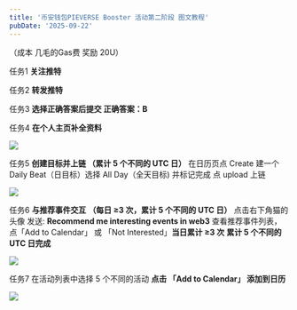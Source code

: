 ```yaml
---
title: '币安钱包PIEVERSE Booster 活动第二阶段 图文教程'
pubDate: '2025-09-22'
---
```


（成本 几毛的Gas费  奖励 20U） 

任务1 **关注推特** 

任务2 **转发推特** 

任务3 **选择正确答案后提交   正确答案：B** 

任务4 **在个人主页补全资料** 

![](https://pic1.imgdb.cn/item/68d133adc5157e1a88277402.jpg)

任务5 **创建目标并上链 （累计 5 个不同的 UTC 日）** 在日历页点 Create 建一个 Daily Beat（日目标）选择 All Day（全天目标)  并标记完成  点 upload 上链  

![](https://pic1.imgdb.cn/item/68d13400c5157e1a882774f0.jpg)

任务6 **与推荐事件交互** **（每日 ≥3 次，累计 5 个不同的 UTC 日）** 点击右下角猫的头像 发送:  **Recommend me interesting events in web3**     查看推荐事件列表，点「Add to Calendar」 或 「Not Interested」**当日累计 ≥3 次** **累计 5 个不同的 UTC 日完成**

![](https://pic1.imgdb.cn/item/68d1344cc5157e1a882775a0.jpg)

任务7 在活动列表中选择 5 个不同的活动 **点击 「Add to Calendar」 添加到日历**

![](https://pic1.imgdb.cn/item/68d13473c5157e1a88277602.jpg)
